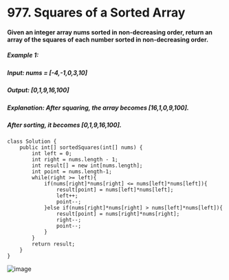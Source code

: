 # 977. Squares of a Sorted Array

#### Given an integer array nums sorted in non-decreasing order, return an array of the squares of each number sorted in non-decreasing order.

##### Example 1:

##### Input: nums = [-4,-1,0,3,10]
##### Output: [0,1,9,16,100]
##### Explanation: After squaring, the array becomes [16,1,0,9,100].
##### After sorting, it becomes [0,1,9,16,100].

```
class Solution {
    public int[] sortedSquares(int[] nums) {
        int left = 0;
        int right = nums.length - 1;
        int result[] = new int[nums.length];
        int point = nums.length-1;
        while(right >= left){
            if(nums[right]*nums[right] <= nums[left]*nums[left]){
                result[point] = nums[left]*nums[left];
                left++;
                point--;
            }else if(nums[right]*nums[right] > nums[left]*nums[left]){
                result[point] = nums[right]*nums[right];
                right--;
                point--;
            }
        }
        return result;
    }
}
```

![image](https://user-images.githubusercontent.com/97871497/184284433-f85df6a3-5c67-40f6-900b-28bed3821296.png)
